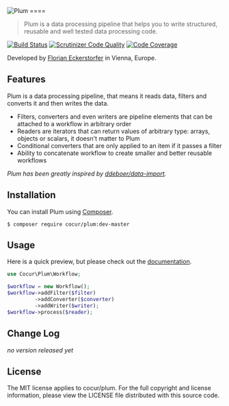 <img src="https://florian.ec/img/plum/logo.png" alt="Plum">
====

> Plum is a data processing pipeline that helps you to write structured, reusable and well tested data processing code.

[![Build Status](https://travis-ci.org/cocur/plum.svg?branch=master)](https://travis-ci.org/cocur/plum)
[![Scrutinizer Code Quality](https://scrutinizer-ci.com/g/cocur/plum/badges/quality-score.png?b=master)](https://scrutinizer-ci.com/g/cocur/plum/?branch=master)
[![Code Coverage](https://scrutinizer-ci.com/g/cocur/plum/badges/coverage.png?b=master)](https://scrutinizer-ci.com/g/cocur/plum/?branch=master)

Developed by [Florian Eckerstorfer](https://florian.ec) in Vienna, Europe.


Features
--------

Plum is a data processing pipeline, that means it reads data, filters and converts it and then writes the data.

- Filters, converters and even writers are pipeline elements that can be attached to a workflow in arbitrary order
- Readers are iterators that can return values of arbitrary type: arrays, objects or scalars, it doesn't matter to Plum
- Conditional converters that are only applied to an item if it passes a filter
- Ability to concatenate workflow to create smaller and better reusable workflows

*Plum has been greatly inspired by [ddeboer/data-import](https://github.com/ddeboer/data-import).*


Installation
------------

You can install Plum using [Composer](http://getcomposer.org).

```shell
$ composer require cocur/plum:dev-master
```


Usage
-----

Here is a quick preview, but please check out the [documentation](http://plum.readthedocs.org/en/latest/).

```php
use Cocur\Plum\Workflow;

$workflow = new Workflow();
$workflow->addFilter($filter)
         ->addConverter($converter)
         ->addWriter($writer);
$workflow->process($reader);
```


Change Log
----------

*no version released yet*


License
-------

The MIT license applies to cocur/plum. For the full copyright and license information,
please view the LICENSE file distributed with this source code.
